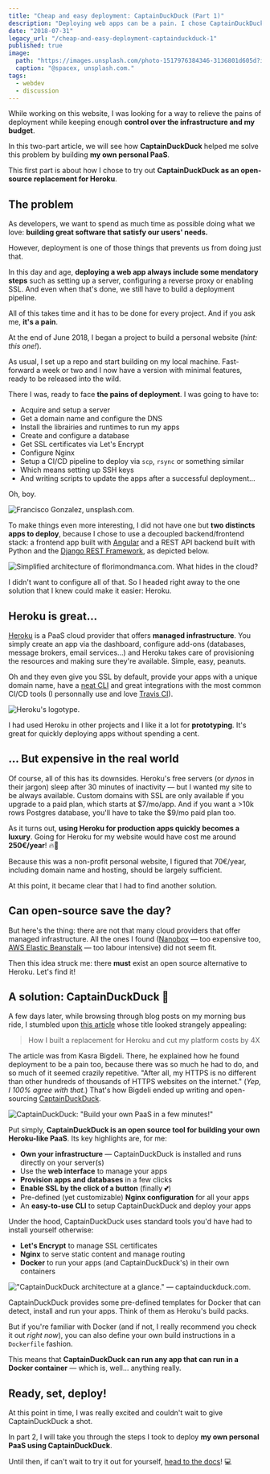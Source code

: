 ```yaml
---
title: "Cheap and easy deployment: CaptainDuckDuck (Part 1)"
description: "Deploying web apps can be a pain. I chose CaptainDuckDuck to build my personal, Heroku-style PaaS, hassle-free."
date: "2018-07-31"
legacy_url: "/cheap-and-easy-deployment-captainduckduck-1"
published: true
image:
  path: "https://images.unsplash.com/photo-1517976384346-3136801d605d?ixlib=rb-0.3.5&ixid=eyJhcHBfaWQiOjEyMDd9&s=6e6ee2cf355b57ff64f8183a16bdd6b7&auto=format&fit=crop&w=1000&q=80"
  caption: "@spacex, unsplash.com."
tags:
  - webdev
  - discussion
---
```


While working on this website, I was looking for a way to relieve the pains of deployment while keeping enough **control over the infrastructure and my budget**.

In this two-part article, we will see how **CaptainDuckDuck** helped me solve this problem by building **my own personal PaaS**.

This first part is about how I chose to try out **CaptainDuckDuck as an open-source replacement for Heroku**.

## The problem

As developers, we want to spend as much time as possible doing what we love: **building great software that satisfy our users' needs.**

However, deployment is one of those things that prevents us from doing just that.

In this day and age, **deploying a web app always include some mendatory steps** such as setting up a server, configuring a reverse proxy or enabling SSL. And even when that's done, we still have to build a deployment pipeline.

All of this takes time and it has to be done for every project. And if you ask me, **it's a pain**.

At the end of June 2018, I began a project to build a personal website (_hint: this one!_).

As usual, I set up a repo and start building on my local machine. Fast-forward a week or two and I now have a version with minimal features, ready to be released into the wild.

There I was, ready to face **the pains of deployment**. I was going to have to:

- Acquire and setup a server
- Get a domain name and configure the DNS
- Install the librairies and runtimes to run my apps
- Create and configure a database
- Get SSL certificates via Let's Encrypt
- Configure Nginx
- Setup a CI/CD pipeline to deploy via `scp`, `rsync` or something similar
- Which means setting up SSH keys
- And writing scripts to update the apps after a successful deployment…

Oh, boy.

![Francisco Gonzalez, unsplash.com.](https://images.unsplash.com/photo-1520206319821-0496cfdeb31e?ixlib=rb-0.3.5&ixid=eyJhcHBfaWQiOjEyMDd9&s=d0eb85db76e1f6019580e02beac106fe&auto=format&fit=crop&w=1050&q=80)

To make things even more interesting, I did not have one but **two distincts apps to deploy**, because I chose to use a decoupled backend/frontend stack: a frontend app built with [Angular](https://angular.io) and a REST API backend built with Python and the [Django REST Framework](https://www.django-rest-framework.org), as depicted below.

![Simplified architecture of florimondmanca.com. What hides in the cloud?](https://florimondmanca-personal-website.s3.amazonaws.com/media/markdownx/eb1b052f-c5ae-4dfc-8a36-f06b263138fb.png)

I didn't want to configure all of that. So I headed right away to the one solution that I knew could make it easier: Heroku.

## Heroku is great…

[Heroku](https://www.heroku.com) is a PaaS cloud provider that offers **managed infrastructure**. You simply create an app via the dashboard, configure add-ons (databases, message brokers, email services…) and Heroku takes care of provisioning the resources and making sure they're available. Simple, easy, peanuts.

Oh and they even give you SSL by default, provide your apps with a unique domain name, have a [neat CLI](https://devcenter.heroku.com/articles/heroku-cli) and great integrations with the most common CI/CD tools (I personnally use and love [Travis CI](https://travis-ci.org)).

![Heroku's logotype.](https://florimondmanca-personal-website.s3.amazonaws.com/media/markdownx/cb930fec-6afd-4176-bbd3-0a826a61e707.png)

I had used Heroku in other projects and I like it a lot for **prototyping**. It's great for quickly deploying apps without spending a cent.

## … But expensive in the real world

Of course, all of this has its downsides. Heroku's free servers (or _dynos_ in their jargon) sleep after 30 minutes of inactivity — but I wanted my site to be always available. Custom domains with SSL are only available if you upgrade to a paid plan, which starts at $7/mo/app. And if you want a >10k rows Postgres database, you'll have to take the $9/mo paid plan too.

As it turns out, **using Heroku for production apps quickly becomes a luxury**. Going for Heroku for my website would have cost me around **250€/year**! 🔥💸

Because this was a non-profit personal website, I figured that 70€/year, including domain name and hosting, should be largely sufficient.

At this point, it became clear that I had to find another solution.

## Can open-source save the day?

But here's the thing: there are not that many cloud providers that offer managed infrastructure. All the ones I found ([Nanobox](https://nanobox.io) — too expensive too, [AWS Elastic Beanstalk](https://aws.amazon.com/fr/elasticbeanstalk/) — too labour intensive) did not seem fit.

Then this idea struck me: there **must** exist an open source alternative to Heroku. Let's find it!

## A solution: CaptainDuckDuck 🦆

A few days later, while browsing through blog posts on my morning bus ride, I stumbled upon [this article](https://medium.freecodecamp.org/how-i-cut-my-heroku-cost-by-400-5b9d0220ce13) whose title looked strangely appealing:

> How I built a replacement for Heroku and cut my platform costs by 4X

The article was from Kasra Bigdeli. There, he explained how he found deployment to be a pain too, because there was so much he had to do, and so much of it seemed crazily repetitive. "After all, my HTTPS is no different than other hundreds of thousands of HTTPS websites on the internet." (_Yep, I 100% agree with that._) That's how Bigdeli ended up writing and open-sourcing [CaptainDuckDuck](https://captainduckduck.com).

![CaptainDuckDuck: "Build your own PaaS in a few minutes!"](https://florimondmanca-personal-website.s3.amazonaws.com/media/markdownx/3608d27d-7620-414a-840d-516bea33cf3a.png)

Put simply, **CaptainDuckDuck is an open source tool for building your own Heroku-like PaaS**. Its key highlights are, for me:

- **Own your infrastructure** — CaptainDuckDuck is installed and runs directly on your server(s)
- Use the **web interface** to manage your apps
- **Provision apps and databases** in a few clicks
- **Enable SSL by the click of a button** (finally 💕)
- Pre-defined (yet customizable) **Nginx configuration** for all your apps
- An **easy-to-use CLI** to setup CaptainDuckDuck and deploy your apps

Under the hood, CaptainDuckDuck uses standard tools you'd have had to install yourself otherwise:

- **Let's Encrypt** to manage SSL certificates
- **Nginx** to serve static content and manage routing
- **Docker** to run your apps (and CaptainDuckDuck's) in their own containers

!["CaptainDuckDuck architecture at a glance." — captainduckduck.com.](https://florimondmanca-personal-website.s3.amazonaws.com/media/markdownx/fad5889a-19c6-4c08-914b-b3b1d81cd3ea.png)

CaptainDuckDuck provides some pre-defined templates for Docker that can detect, install and run your apps. Think of them as Heroku's build packs.

But if you're familiar with Docker (and if not, I really recommend you check it out _right now_), you can also define your own build instructions in a `Dockerfile` fashion.

This means that **CaptainDuckDuck can run any app that can run in a Docker container** — which is, well… anything really.

## Ready, set, deploy!

At this point in time, I was really excited and couldn't wait to give CaptainDuckDuck a shot.

In part 2, I will take you through the steps I took to deploy **my own personal PaaS using CaptainDuckDuck**.

Until then, if can't wait to try it out for yourself, [head to the docs](https://captainduckduck.com/docs/get-started.html)! 💻
